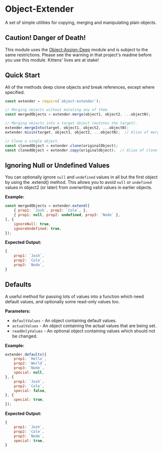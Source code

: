 # Object-Extender
A set of simple utilities for copying, merging and manipulating plain objects.

## Caution! Danger of Death!
This module uses the [Object-Assign-Deep](https://www.npmjs.com/package/object-assign-deep) module and is subject to the same restrictions. Please see the warning in that project's readme before you use this module. Kittens' lives are at stake!

## Quick Start
All of the methods deep clone objects and break references, except where specified.

```javascript
const extender = require(`object-extender`);

// Merging objects without mutating any of them.
const mergedObjects = extender.merge(object1, object2, ...objectN);

// Merging objects into a target object (mutates the target).
extender.mergeInto(target, object1, object2, ...objectN);
extender.mixin(target, object1, object2, ...objectN);  // Alias of mergeInto()

// Clone a single object.
const clonedObject = extender.clone(originalObject);
const clonedObject = extender.copy(originalObject);  // Alias of clone()

```

## Ignoring Null or Undefined Values
You can optionally ignore `null` and `undefined` values in all but the first object by using the .extend() method. This allows you to avoid `null` or `undefined` values in object2 (or later) from overwriting valid values in earlier objects.

**Example:**
```javascript
const mergedObjects = extender.extend([
	{ prop1: `Josh`, prop2: `Cole`, },
	{ prop1: null, prop2: undefined, prop3: `Node` },
], {
	ignoreNull: true,
	ignoreUndefined: true,
});
```

**Expected Output:**
```javascript
{
	prop1: `Josh`,
	prop2: `Cole`,
	prop3: `Node`,
}
```


## Defaults
A useful method for passing lots of values into a function which need default values, and optionally some read-only values too.

**Parameters:**
* `defaultValues` - An object containing default values.
* `actualValues` - An object containing the actual values that are being set.
* `readOnlyValues` - An optional object containing values which should not be changed.

**Example:**
```javascript
extender.defaults({
	prop1: `Hello`,
	prop2: `World`,
	prop3: `Node`,
	special: null,
}, {
	prop1: `Josh`,
	prop2: `Cole`,
	special: false,
}, {
	special: true,
});
```

**Expected Output:**
```javascript
{
	prop1: `Josh`,
	prop2: `Cole`,
	prop3: `Node`,
	special: true,
}
```

